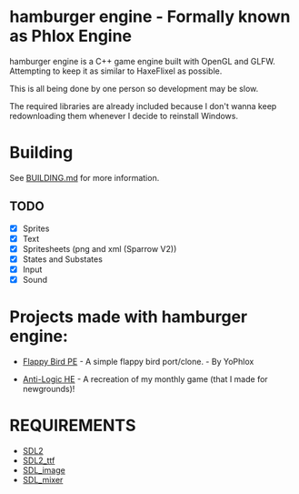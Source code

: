# hamburger engine - Formally known as Phlox Engine

hamburger engine is a C++ game engine built with OpenGL and GLFW. Attempting to keep it as similar to HaxeFlixel as possible.

This is all being done by one person so development may be slow.

The required libraries are already included because I don't wanna keep redownloading them whenever I decide to reinstall Windows.

# Building

See [BUILDING.md](BUILDING.md) for more information.

## TODO
- [x] Sprites
- [x] Text
- [x] Spritesheets (png and xml (Sparrow V2))
- [x] States and Substates
- [x] Input
- [x] Sound

# Projects made with hamburger engine:

* [Flappy Bird PE](https://github.com/yophlox/FlappyBird-PE/tree/main) - A simple flappy bird port/clone. - By YoPhlox

* [Anti-Logic HE](https://github.com/maybekoi/AntiLogic-Git/tree/he-port) - A recreation of my monthly game (that I made for newgrounds)!

# REQUIREMENTS

- [SDL2](https://github.com/libsdl-org/SDL)
- [SDL2_ttf](https://github.com/libsdl-org/SDL_ttf)
- [SDL_image](https://github.com/libsdl-org/SDL_ttf)
- [SDL_mixer](https://github.com/libsdl-org/SDL_mixer)
